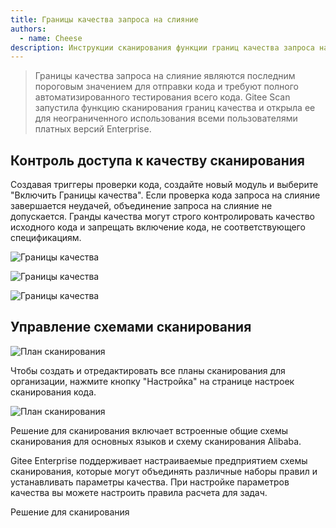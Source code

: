 ```yaml
---
title: Границы качества запроса на слияние
authors:
  - name: Cheese
description: Инструкции сканирования функции границ качества запроса на слияние
---
```


> Границы качества запроса на слияние являются последним пороговым значением для отправки кода и требуют полного автоматизированного тестирования всего кода. Gitee Scan запустила функцию сканирования границ качества и открыла ее для неограниченного использования всеми пользователями платных версий Enterprise.

## Контроль доступа к качеству сканирования

Создавая триггеры проверки кода, создайте новый модуль и выберите "Включить Границы качества". Если проверка кода запроса на слияние завершается неудачей, объединение запроса на слияние не допускается. Гранды качества могут строго контролировать качество исходного кода и запрещать включение кода, не соответствующего спецификациям.

![Границы качества](https://pic1.zhimg.com/80/v2-c93c936a6eb5fb73580b5d117ed2bda4_1440w.webp)

![Границы качества](https://pic2.zhimg.com/80/v2-33d18ea1b176ae740b178254c7c2921d_1440w.webp)

![Границы качества](https://pic1.zhimg.com/80/v2-5ab2b85926b8bdcab6d9dc74bb631d68_1440w.webp)

## Управление схемами сканирования

![План сканирования](https://pic3.zhimg.com/80/v2-cdadf32bd3a4278da93e2ea1710d9592_1440w.webp)

Чтобы создать и отредактировать все планы сканирования для организации, нажмите кнопку "Настройка" на странице настроек сканирования кода.

![План сканирования](https://pic1.zhimg.com/80/v2-ef284848693086a6efd3094de7642edc_1440w.webp)

Решение для сканирования включает встроенные общие схемы сканирования для основных языков и схему сканирования Alibaba.

Gitee Enterprise поддерживает настраиваемые предприятием схемы сканирования, которые могут объединять различные наборы правил и устанавливать параметры качества. При настройке параметров качества вы можете настроить правила расчета для задач.

Решение для сканирования